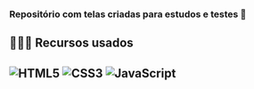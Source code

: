 ### Repositório com telas criadas para estudos e testes 📒

<h2> 🧑🏽‍💻 Recursos usados<h2>
<div class="tecnologias">
    <img src="https://img.shields.io/badge/HTML5-E34F26?style=for-the-badge&logo=html5&logoColor=white" alt="HTML5">
    <img src="https://img.shields.io/badge/CSS3-1572B6?style=for-the-badge&logo=css3&logoColor=white" alt="CSS3">
    <img src="https://img.shields.io/badge/JavaScript-323330?style=for-the-badge&logo=javascript&logoColor=F7DF1E" alt="JavaScript"><br>
    

</div>
